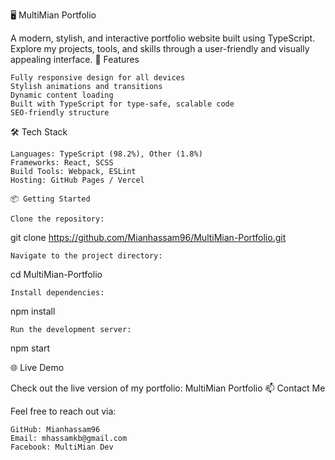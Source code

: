 🖥️ MultiMian Portfolio

A modern, stylish, and interactive portfolio website built using TypeScript.
Explore my projects, tools, and skills through a user-friendly and visually appealing interface.
🚀 Features

    Fully responsive design for all devices
    Stylish animations and transitions
    Dynamic content loading
    Built with TypeScript for type-safe, scalable code
    SEO-friendly structure

🛠️ Tech Stack

    Languages: TypeScript (98.2%), Other (1.8%)
    Frameworks: React, SCSS
    Build Tools: Webpack, ESLint
    Hosting: GitHub Pages / Vercel

    📦 Getting Started

    Clone the repository:

git clone https://github.com/Mianhassam96/MultiMian-Portfolio.git

    Navigate to the project directory:

cd MultiMian-Portfolio

    Install dependencies:

npm install

    Run the development server:

npm start

🌐 Live Demo

Check out the live version of my portfolio: MultiMian Portfolio
📫 Contact Me

Feel free to reach out via:

    GitHub: Mianhassam96
    Email: mhassamkb@gmail.com
    Facebook: MultiMian Dev
